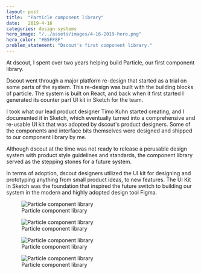 ```yaml
---
layout: post
title:  "Particle component library"
date:   2019-4-16
categories: design systems
hero_image: "/../assets/images/4-16-2019-hero.png"
hero_color: "#B5FF8F"
problem_statement: "Dscout's first component library."
---
```


At dscout, I spent over two years helping build Particle, our first component library.

Dscout went through a major platform re-design that started as a trial on some parts of the system. This re-design was built with the building blocks of particle. The system is built on React, and back when it first started I generated its counter part UI kit in Sketch for the team.

I took what our lead product designer Timo Kuhn started creating, and I documented it in Sketch, which eventually turned into a comprehensive and re-usable UI kit that was adopted by dscout's product designers. Some of the components and interface bits themselves were designed and shipped to our component library by me.

Although dscout at the time was not ready to release a perusable design system with product style guidelines and standards, the component library served as the stepping stones for a future system.

In terms of adoption, dscout designers utilized the UI kit for designing and prototyping anything from small product ideas, to new features. The UI Kit in Sketch was the foundation that inspired the future switch to building our system in the modern and highly adopted design tool Figma.

<figure>
	<img src="{{ site.baseurl }}/assets/images/particle-1.png" title="Particle component library" />
	<figcaption class="media-caption center">Particle component library</figcaption>
</figure>

<figure>
	<img src="{{ site.baseurl }}/assets/images/particle-2.png" title="Particle component library" />
	<figcaption class="media-caption center">Particle component library</figcaption>
</figure>

<figure>
	<img src="{{ site.baseurl }}/assets/images/particle-3.png" title="Particle component library" />
	<figcaption class="media-caption center">Particle component library</figcaption>
</figure>

<figure>
	<img src="{{ site.baseurl }}/assets/images/particle-4.png" title="Particle component library" />
	<figcaption class="media-caption center">Particle component library</figcaption>
</figure>